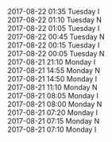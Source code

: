 2017-08-22 01:35 Tuesday  I  
2017-08-22 01:10 Tuesday  N  
2017-08-22 01:05 Tuesday  I  
2017-08-22 00:45 Tuesday  N  
2017-08-22 00:15 Tuesday  I  
2017-08-22 00:05 Tuesday  N  
2017-08-21 21:10 Monday  I  
2017-08-21 14:55 Monday  N  
2017-08-21 14:50 Monday  I  
2017-08-21 11:10 Monday  N  
2017-08-21 08:05 Monday  I  
2017-08-21 08:00 Monday  N  
2017-08-21 07:20 Monday  I  
2017-08-21 07:15 Monday  N  
2017-08-21 07:10 Monday  I  
